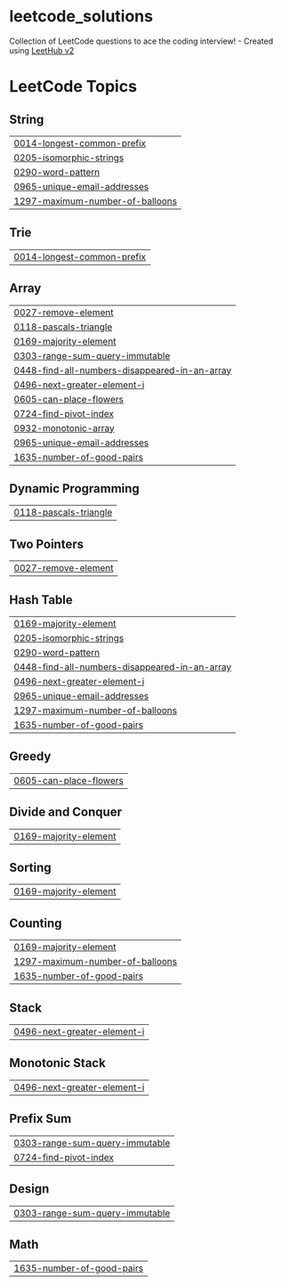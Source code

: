 # leetcode_solutions
Collection of LeetCode questions to ace the coding interview! - Created using [LeetHub v2](https://github.com/arunbhardwaj/LeetHub-2.0)

<!---LeetCode Topics Start-->
# LeetCode Topics
## String
|  |
| ------- |
| [0014-longest-common-prefix](https://github.com/kunrak/leetcode_solutions/tree/master/0014-longest-common-prefix) |
| [0205-isomorphic-strings](https://github.com/kunrak/leetcode_solutions/tree/master/0205-isomorphic-strings) |
| [0290-word-pattern](https://github.com/kunrak/leetcode_solutions/tree/master/0290-word-pattern) |
| [0965-unique-email-addresses](https://github.com/kunrak/leetcode_solutions/tree/master/0965-unique-email-addresses) |
| [1297-maximum-number-of-balloons](https://github.com/kunrak/leetcode_solutions/tree/master/1297-maximum-number-of-balloons) |
## Trie
|  |
| ------- |
| [0014-longest-common-prefix](https://github.com/kunrak/leetcode_solutions/tree/master/0014-longest-common-prefix) |
## Array
|  |
| ------- |
| [0027-remove-element](https://github.com/kunrak/leetcode_solutions/tree/master/0027-remove-element) |
| [0118-pascals-triangle](https://github.com/kunrak/leetcode_solutions/tree/master/0118-pascals-triangle) |
| [0169-majority-element](https://github.com/kunrak/leetcode_solutions/tree/master/0169-majority-element) |
| [0303-range-sum-query-immutable](https://github.com/kunrak/leetcode_solutions/tree/master/0303-range-sum-query-immutable) |
| [0448-find-all-numbers-disappeared-in-an-array](https://github.com/kunrak/leetcode_solutions/tree/master/0448-find-all-numbers-disappeared-in-an-array) |
| [0496-next-greater-element-i](https://github.com/kunrak/leetcode_solutions/tree/master/0496-next-greater-element-i) |
| [0605-can-place-flowers](https://github.com/kunrak/leetcode_solutions/tree/master/0605-can-place-flowers) |
| [0724-find-pivot-index](https://github.com/kunrak/leetcode_solutions/tree/master/0724-find-pivot-index) |
| [0932-monotonic-array](https://github.com/kunrak/leetcode_solutions/tree/master/0932-monotonic-array) |
| [0965-unique-email-addresses](https://github.com/kunrak/leetcode_solutions/tree/master/0965-unique-email-addresses) |
| [1635-number-of-good-pairs](https://github.com/kunrak/leetcode_solutions/tree/master/1635-number-of-good-pairs) |
## Dynamic Programming
|  |
| ------- |
| [0118-pascals-triangle](https://github.com/kunrak/leetcode_solutions/tree/master/0118-pascals-triangle) |
## Two Pointers
|  |
| ------- |
| [0027-remove-element](https://github.com/kunrak/leetcode_solutions/tree/master/0027-remove-element) |
## Hash Table
|  |
| ------- |
| [0169-majority-element](https://github.com/kunrak/leetcode_solutions/tree/master/0169-majority-element) |
| [0205-isomorphic-strings](https://github.com/kunrak/leetcode_solutions/tree/master/0205-isomorphic-strings) |
| [0290-word-pattern](https://github.com/kunrak/leetcode_solutions/tree/master/0290-word-pattern) |
| [0448-find-all-numbers-disappeared-in-an-array](https://github.com/kunrak/leetcode_solutions/tree/master/0448-find-all-numbers-disappeared-in-an-array) |
| [0496-next-greater-element-i](https://github.com/kunrak/leetcode_solutions/tree/master/0496-next-greater-element-i) |
| [0965-unique-email-addresses](https://github.com/kunrak/leetcode_solutions/tree/master/0965-unique-email-addresses) |
| [1297-maximum-number-of-balloons](https://github.com/kunrak/leetcode_solutions/tree/master/1297-maximum-number-of-balloons) |
| [1635-number-of-good-pairs](https://github.com/kunrak/leetcode_solutions/tree/master/1635-number-of-good-pairs) |
## Greedy
|  |
| ------- |
| [0605-can-place-flowers](https://github.com/kunrak/leetcode_solutions/tree/master/0605-can-place-flowers) |
## Divide and Conquer
|  |
| ------- |
| [0169-majority-element](https://github.com/kunrak/leetcode_solutions/tree/master/0169-majority-element) |
## Sorting
|  |
| ------- |
| [0169-majority-element](https://github.com/kunrak/leetcode_solutions/tree/master/0169-majority-element) |
## Counting
|  |
| ------- |
| [0169-majority-element](https://github.com/kunrak/leetcode_solutions/tree/master/0169-majority-element) |
| [1297-maximum-number-of-balloons](https://github.com/kunrak/leetcode_solutions/tree/master/1297-maximum-number-of-balloons) |
| [1635-number-of-good-pairs](https://github.com/kunrak/leetcode_solutions/tree/master/1635-number-of-good-pairs) |
## Stack
|  |
| ------- |
| [0496-next-greater-element-i](https://github.com/kunrak/leetcode_solutions/tree/master/0496-next-greater-element-i) |
## Monotonic Stack
|  |
| ------- |
| [0496-next-greater-element-i](https://github.com/kunrak/leetcode_solutions/tree/master/0496-next-greater-element-i) |
## Prefix Sum
|  |
| ------- |
| [0303-range-sum-query-immutable](https://github.com/kunrak/leetcode_solutions/tree/master/0303-range-sum-query-immutable) |
| [0724-find-pivot-index](https://github.com/kunrak/leetcode_solutions/tree/master/0724-find-pivot-index) |
## Design
|  |
| ------- |
| [0303-range-sum-query-immutable](https://github.com/kunrak/leetcode_solutions/tree/master/0303-range-sum-query-immutable) |
## Math
|  |
| ------- |
| [1635-number-of-good-pairs](https://github.com/kunrak/leetcode_solutions/tree/master/1635-number-of-good-pairs) |
<!---LeetCode Topics End-->